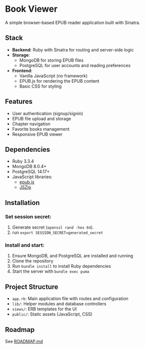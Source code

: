 # Book Viewer

A simple browser-based EPUB reader application built with Sinatra.

## Stack

- **Backend**: Ruby with Sinatra for routing and server-side logic
- **Storage**:
  - MongoDB for storing EPUB files
  - PostgreSQL for user accounts and reading preferences
- **Frontend**:
  - Vanilla JavaScript (no framework)
  - EPUB.js for rendering the EPUB content
  - Basic CSS for styling

## Features

- User authentication (signup/signin)
- EPUB file upload and storage
- Chapter navigation
- Favorite books management
- Responsive EPUB viewer

## Dependencies

- Ruby 3.3.4
- MongoDB 8.0.4+
- PostgreSQL 14.17+
- JavaScript libraries:
  - [epub.js](https://github.com/futurepress/epub.js)
  - [JSZip](https://stuk.github.io/jszip/)

## Installation

### Set session secret:

1. Generate secret (`openssl rand -hex 64`).
2. run `export SESSION_SECRET=generated_secret`

### Install and start:

1. Ensure MongoDB, and PostgreSQL are installed and running
2. Clone the repository
3. Run `bundle install` to install Ruby dependencies
4. Start the server with `bundle exec puma`

## Project Structure

- `app.rb`: Main application file with routes and configuration
- `lib/`: Helper modules and database controllers
- `views/`: ERB templates for the UI
- `public/`: Static assets (JavaScript, CSS)

## Roadmap

See [ROADMAP.md](ROADMAP.md)
